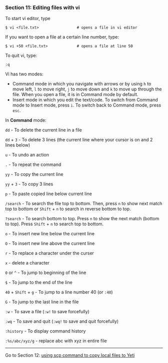 ### Section 11: Editing files with vi

To start vi editor, type 

```
$ vi <file.txt>					# opens a file in vi editor
```

 If you want to open a file at a certain line number, type:

```
$ vi +50 <file.txt> 			# opens a file at line 50
```

To quit vi, type:

```
:q
```

Vi has two modes: 

- Command mode in which you navigate with arrows or by using `h` to move left, `l` to move right, `j` to move down and `k` to move up through the file. When you open a file, it is in Command mode by default.
- Insert mode in which you edit the text/code. To switch from Command mode to Insert mode, press `i`. To switch back to Command mode, press `esc`. 

In **Command** mode:

`dd` - To delete the current line in a file 

`dd` + `3` - To delete 3 lines (the current line where your cursor is on and 2 lines below)

`u` - To undo an action

`.` - To repeat the command

`yy` - To copy the current line

`yy` + `3` - To copy 3 lines

`p` - To paste copied line below current line

`/search` - To search the file top to bottom. Then, press `n` to show next match top to bottom or `Shift` + `n` to search in reverse bottom to top.

`?search` - To search bottom to top. Press `n` to show the next match (bottom to top). Press `Shift` + `n` to search top to bottom.

`o` - To insert new line below the current line

`O` -  To insert new line above the current line

`r` - To replace a character under the curser

`x` - delete a character

`0` or `^` - To jump to beginning of the line

`$` - To jump to the end of the line

`40` + `Shift` + `g` - To jump to a line number 40 (or `:40`)

`G` - To jump to the last line in the file

`:w` - To save a file (`:w!` to save forcefully)

`:wq` - To save and quit (`:wq!` to save and quit forcefully)

`:history` - To display command history

`:%s/abc/xyz/g` - replace abc with xyz in entire file

------

Go to Section 12: [using scp command to copy local files to Yeti](scp.md)